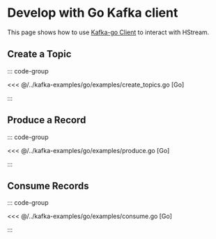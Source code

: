 # Develop with Go Kafka client

This page shows how to use [Kafka-go Client](https://github.com/segmentio/kafka-go) to interact with HStream.


## Create a Topic


::: code-group

<<< @/../kafka-examples/go/examples/create_topics.go [Go]

:::

## Produce a Record


::: code-group

<<< @/../kafka-examples/go/examples/produce.go [Go]

:::

## Consume Records


::: code-group

<<< @/../kafka-examples/go/examples/consume.go [Go]

:::
